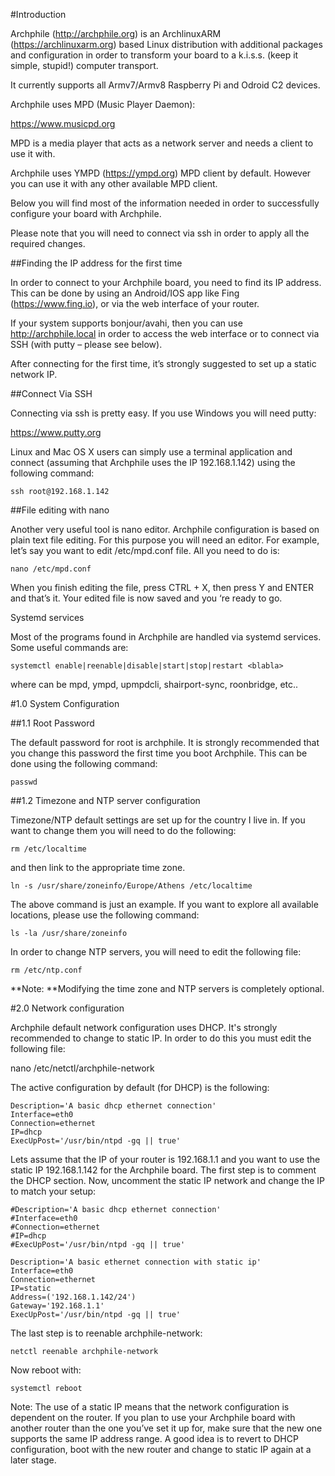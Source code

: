 #Introduction

Archphile (http://archphile.org) is an ArchlinuxARM (https://archlinuxarm.org) based Linux distribution with additional packages and configuration in order to transform your board to a k.i.s.s. (keep it simple, stupid!) computer transport.

It currently supports all Armv7/Armv8 Raspberry Pi and Odroid C2 devices.

Archphile uses MPD (Music Player Daemon):

https://www.musicpd.org

MPD is a media player that acts as a network server and needs a client to use it with.

Archphile uses YMPD (https://ympd.org) MPD client by default. However you can use it with any other available MPD client.

Below you will find most of the information needed in order to successfully configure your board with Archphile.  

Please note that you will need to connect via ssh in order to apply all the required changes.



##Finding the IP address for the first time

In order to connect to your Archphile board, you need to find its IP address. This can be done by using an Android/IOS app like Fing (https://www.fing.io), or via the web interface of your router.

If your system supports bonjour/avahi, then you can use http://archphile.local in order to access the web interface or to connect via SSH (with putty – please see below).

After connecting for the first time, it’s strongly suggested to set up a static network IP.



##Connect Via SSH

Connecting via ssh is pretty easy. If you use Windows you will need putty:
 
https://www.putty.org


Linux and Mac OS X users can simply use a terminal application and connect (assuming that Archphile uses the IP 192.168.1.142) using the following command:

 
	ssh root@192.168.1.142

##File editing with nano

Another very useful tool is nano editor. Archphile configuration is based on plain text file editing. For this purpose you will need an editor. For example, let’s say you want to edit /etc/mpd.conf file. All you need to do is:


	nano /etc/mpd.conf


When you finish editing the file, press CTRL + X, then press Y and ENTER and that’s it. Your edited file is now saved and you ‘re ready to go.


Systemd services

Most of the programs found in Archphile are handled via systemd services. Some useful commands are:

	systemctl enable|reenable|disable|start|stop|restart <blabla>

where <blabla> can be mpd, ympd, upmpdcli, shairport-sync, roonbridge, etc..
<div class="pagebreak"></div>

#1.0 System Configuration

##1.1 Root Password

The default password for root is archphile. It is strongly recommended that you change this password the first time you boot Archphile. This can be done using the following command:

	passwd


##1.2 Timezone and NTP server configuration

Timezone/NTP default settings are set up for the country I live in. If you want to change them you will need to do the following:

	rm /etc/localtime

and then link to the appropriate time zone.

	ln -s /usr/share/zoneinfo/Europe/Athens /etc/localtime

The above command is just an example. If you want to explore all available locations, please use the following command:

	ls -la /usr/share/zoneinfo

In order to change NTP servers, you will need to edit the following file:

	rm /etc/ntp.conf

**Note: **Modifying the time zone and NTP servers is completely optional.



#2.0 Network configuration

Archphile default network configuration uses DHCP. It's strongly recommended to change to static IP. In order to do this you must edit the following file:

nano /etc/netctl/archphile-network

The active configuration by default (for DHCP) is the following:

	Description='A basic dhcp ethernet connection'
	Interface=eth0
	Connection=ethernet
	IP=dhcp
	ExecUpPost='/usr/bin/ntpd -gq || true'

Lets assume that the IP of your router is 192.168.1.1 and you want to use the static IP 192.168.1.142 for the Archphile board. The first step is to comment the DHCP section. Now, uncomment the static IP network and change the IP to match your setup:

	#Description='A basic dhcp ethernet connection'
	#Interface=eth0
	#Connection=ethernet
	#IP=dhcp
	#ExecUpPost='/usr/bin/ntpd -gq || true'

	Description='A basic ethernet connection with static ip'
	Interface=eth0
	Connection=ethernet
	IP=static
	Address=('192.168.1.142/24')
	Gateway='192.168.1.1'
	ExecUpPost='/usr/bin/ntpd -gq || true'

The last step is to reenable archphile-network:

	netctl reenable archphile-network

Now reboot with:

	systemctl reboot

Note: The use of a static IP means that the network configuration is dependent on the router. If you plan to use your Archphile board with another router than the one you’ve set it up for, make sure that the new one supports the same IP address range. A good idea is to revert to DHCP configuration, boot with the new router and change to static IP again at a later stage.

